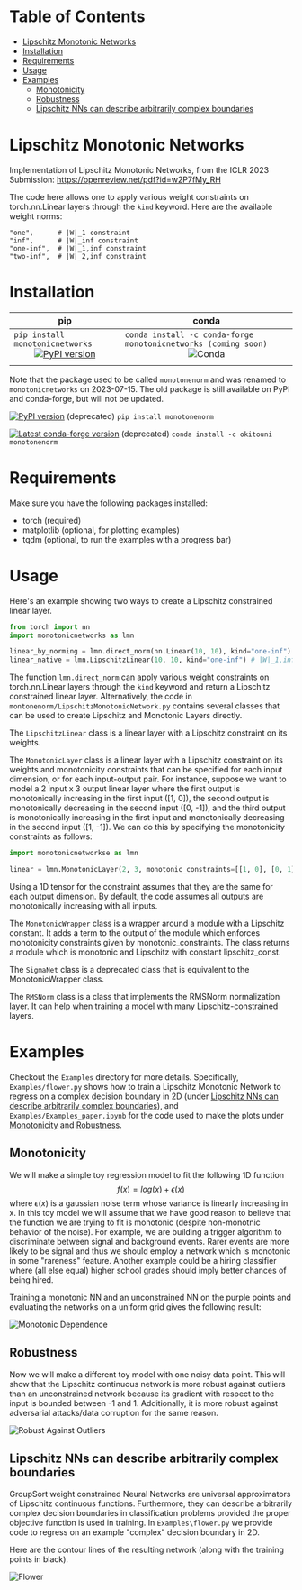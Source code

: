 # Table of Contents
- [Lipschitz Monotonic Networks](#lipschitz-monotonic-networks)
- [Installation](#installation)
- [Requirements](#requirements)
- [Usage](#usage) 
- [Examples](#examples)
    - [Monotonicity](#monotonicity)
    - [Robustness](#robustness)
    - [Lipschitz NNs can describe arbitrarily complex boundaries](#lipschitz-nns-can-describe-arbitrarily-complex-boundaries)
# Lipschitz Monotonic Networks

Implementation of Lipschitz Monotonic Networks, from the ICLR 2023 Submission: https://openreview.net/pdf?id=w2P7fMy_RH

The code here allows one to apply various weight constraints on torch.nn.Linear layers through the `kind` keyword. Here are the available weight norms: 
~~~ 
"one",      # |W|_1 constraint
"inf",      # |W|_inf constraint
"one-inf",  # |W|_1,inf constraint
"two-inf",  # |W|_2,inf constraint
~~~


# Installation
<div align="center">

| <center> **pip** | <center> **conda**|
|---|---|
|`pip install monotonicnetworks`<br> <center>[![PyPI version](https://badge.fury.io/py/monotonicnetworks.svg)](https://badge.fury.io/py/monotonicnetworks)</center>| `conda install -c conda-forge monotonicnetworks (coming soon)`<br> <center>![Conda](https://img.shields.io/conda/dn/conda-forge/monotonicnetworks)
</center> |

</div>


</div>

Note that the package used to be called `monotonenorm` and was renamed to `monotonicnetworks` on 2023-07-15. The old package is still available on PyPI and conda-forge, but will not be updated.

 [![PyPI version](https://badge.fury.io/py/monotonenorm.svg)](https://badge.fury.io/py/monotonenorm) (deprecated) `pip install monotonenorm`

[![Latest conda-forge version](https://img.shields.io/conda/v/okitouni/monotonenorm)](https://anaconda.org/okitouni/monotonenorm) (deprecated) `conda install -c okitouni monotonenorm` 

# Requirements
Make sure you have the following packages installed:
- torch (required)
- matplotlib (optional, for plotting examples)
- tqdm (optional, to run the examples with a progress bar)

# Usage
Here's an example showing two ways to create a Lipschitz constrained linear layer.
```python
from torch import nn
import monotonicnetworks as lmn

linear_by_norming = lmn.direct_norm(nn.Linear(10, 10), kind="one-inf") # |W|_1,inf constraint
linear_native = lmn.LipschitzLinear(10, 10, kind="one-inf") # |W|_1,inf constraint
```

 The function `lmn.direct_norm` can apply various weight constraints on torch.nn.Linear layers through the `kind` keyword and return a Lipschitz constrained linear layer. Alternatively, the code in `montonenorm/LipschitzMonotonicNetwork.py` contains several classes that can be used to create Lipschitz and Monotonic Layers directly.

The `LipschitzLinear` class is a linear layer with a Lipschitz constraint on its weights.

The `MonotonicLayer` class is a linear layer with a Lipschitz constraint on its weights and monotonicity constraints that can be specified for each input dimension, or for each input-output pair. For instance, suppose we want to model a 2 input x 3 output linear layer where the first output is monotonically increasing in the first input ([1, 0]), the second output is monotonically decreasing in the second input ([0, -1]), and the third output is monotonically increasing in the first input and monotonically decreasing in the second input ([1, -1]). We can do this by specifying the monotonicity constraints as follows:
```python
import monotonicnetworkse as lmn

linear = lmn.MonotonicLayer(2, 3, monotonic_constraints=[[1, 0], [0, 1], [1, -1]])
```
Using a 1D tensor for the constraint assumes that they are the same for each output dimension. By default, the code assumes all outputs are monotonically increasing with all inputs.


The `MonotonicWrapper` class is a wrapper around a module with a Lipschitz constant. It adds a term to the output of the module which enforces monotonicity constraints given by monotonic_constraints. The class returns a module which is monotonic and Lipschitz with constant lipschitz_const.

The `SigmaNet` class is a deprecated class that is equivalent to the MonotonicWrapper class.

The `RMSNorm` class is a class that implements the RMSNorm normalization layer. It can help when training 
a model with many Lipschitz-constrained layers.


# Examples
Checkout the `Examples` directory for more details. Specifically, `Examples/flower.py` shows how to train a Lipschitz Monotonic Network to regress on a complex decision boundary in 2D (under [Lipschitz NNs can describe arbitrarily complex boundaries](#lipschitz-nns-can-describe-arbitrarily-complex-boundaries)), and `Examples/Examples_paper.ipynb` for the code used to make the plots under [Monotonicity](#monotonicity) and [Robustness](#robustness).

## Monotonicity
We will make a simple toy regression model to fit the following 1D function 
$$f(x) = log(x) + \epsilon(x)$$
where $\epsilon(x)$ is a gaussian noise term whose variance is linearly increasing in x. 
In this toy model we will assume that we have good reason to believe that the function we are trying to fit is monotonic (despite non-monotnic behavior of the noise). For example, we are building a trigger algorithm to discriminate between signal and background events. Rarer events are more likely to be signal and thus we should employ a network which is monotonic in some "rareness" feature. Another example could be a hiring classifier where (all else equal) higher school grades should imply better chances of being hired. 

Training a monotonic NN and an unconstrained NN on the purple points and evaluating the networks on a uniform grid gives the following result:

![Monotonic Dependence](Examples/figures/monotonic_dependence_unobserved_UpFalse_InterpFalse.png)

## Robustness
Now we will make a different toy model with one noisy data point. This will show that the Lipschitz continuous network is more robust against outliers than an unconstrained network because its gradient with respect to the input is bounded between -1 and 1. Additionally, it is more robust against adversarial attacks/data corruption for the same reason.

![Robust Against Outliers](Examples/figures/robust_against_noisy_outlier.png)

## Lipschitz NNs can describe arbitrarily complex boundaries
GroupSort weight constrained Neural Networks are universal approximators of Lipschitz continuous functions. Furthermore, they can describe arbitrarily complex decision boundaries in classification problems provided the proper objective function is used in training. In `Examples\flower.py` we provide code to regress on an example "complex" decision boundary in 2D. 

Here are the contour lines of the resulting network (along with the training points in black).

![Flower](Examples/figures/flower.png)

